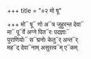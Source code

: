 +++
title = "०२ मो षू"

+++
मो᳓ षू᳓ णो अ᳓त्र जुहुरन्त देवा᳓  
मा᳓ पू᳓र्वे अग्ने पित᳓रः पदज्ञाः᳓  
पुराणियोः᳓ स᳓द्मनोः केतु᳓र् अन्त᳓र्  
मह᳓द् देवा᳓नाम् असुरत्व᳓म् ए᳓कम्